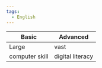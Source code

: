 ```yaml
---
tags: 
  - English
---
```


| Basic          | Advanced         |
| -------------- | ---------------- |
| Large          | vast             |
| computer skill | digital literacy |

